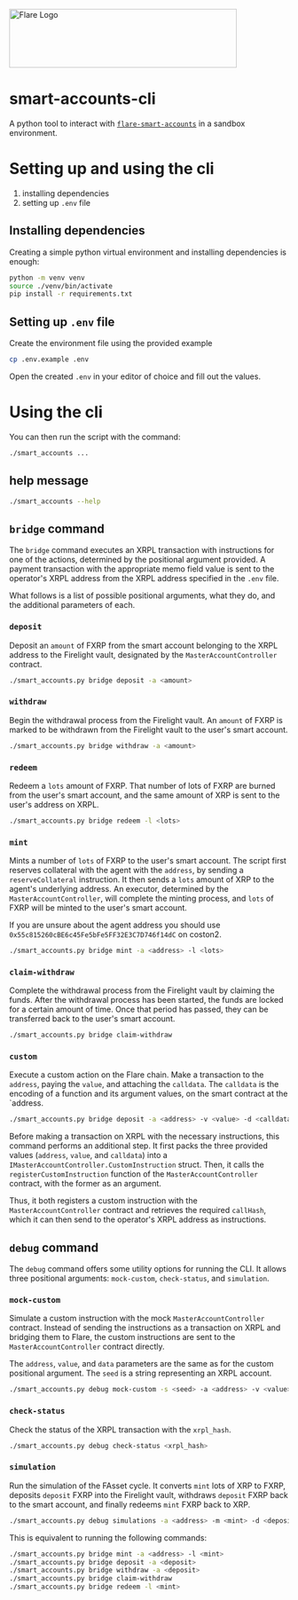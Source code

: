 <p align="left">
  <a href="https://flare.network/" target="blank"><img src="https://content.flare.network/Flare-2.svg" width="410" height="106" alt="Flare Logo" /></a>
</p>

# smart-accounts-cli

A python tool to interact with [`flare-smart-accounts`](https://github.com/flare-foundation/flare-smart-accounts) in a sandbox environment.

# Setting up and using the cli

1. installing dependencies
2. setting up `.env` file

## Installing dependencies

Creating a simple python virtual environment and installing dependencies is enough:

```sh
python -m venv venv
source ./venv/bin/activate
pip install -r requirements.txt
```

## Setting up `.env` file

Create the environment file using the provided example

```sh
cp .env.example .env
```

Open the created `.env` in your editor of choice and fill out the values.

# Using the cli

You can then run the script with the command:

```sh
./smart_accounts ...
```

## help message
```sh
./smart_accounts --help
```


## `bridge` command

The `bridge` command executes an XRPL transaction with instructions for one of the actions, determined by the positional argument provided.
A payment transaction with the appropriate memo field value is sent to the operator's XRPL address from the XRPL address specified in the `.env` file.

What follows is a list of possible positional arguments, what they do, and the additional parameters of each.

### `deposit`

Deposit an `amount` of FXRP from the smart account belonging to the XRPL address to the Firelight vault, designated by the `MasterAccountController` contract.

```sh
./smart_accounts.py bridge deposit -a <amount>
```

### `withdraw`

Begin the withdrawal process from the Firelight vault.
An `amount` of FXRP is marked to be withdrawn from the Firelight vault to the user's smart account.

```sh
./smart_accounts.py bridge withdraw -a <amount>
```

### `redeem`

Redeem a `lots` amount of FXRP.
That number of lots of FXRP are burned from the user's smart account, and the same amount of XRP is sent to the user's address on XRPL.

```sh
./smart_accounts.py bridge redeem -l <lots>
```

### `mint`

Mints a number of `lots` of FXRP to the user's smart account.
The script first reserves collateral with the agent with the `address`, by sending a `reserveCollateral` instruction.
It then sends a `lots` amount of XRP to the agent's underlying address.
An executor, determined by the `MasterAccountController`, will complete the minting process, and `lots` of FXRP will be minted to the user's smart account.

If you are unsure about the agent address you should use `0x55c815260cBE6c45Fe5bFe5FF32E3C7D746f14dC` on coston2.

```sh
./smart_accounts.py bridge mint -a <address> -l <lots>
```

### `claim-withdraw`

Complete the withdrawal process from the Firelight vault by claiming the funds.
After the withdrawal process has been started, the funds are locked for a certain amount of time.
Once that period has passed, they can be transferred back to the user's smart account.

```sh
./smart_accounts.py bridge claim-withdraw
```

### `custom`

Execute a custom action on the Flare chain.
Make a transaction to the `address`, paying the `value`, and attaching the `calldata`.
The `calldata` is the encoding of a function and its argument values, on the smart contract at the `address.

```sh
./smart_accounts.py bridge deposit -a <address> -v <value> -d <calldata>
```

Before making a transaction on XRPL with the necessary instructions, this command performs an additional step.
It first packs the three provided values (`address`, `value`, and `calldata`) into a `IMasterAccountController.CustomInstruction` struct.
Then, it calls the `registerCustomInstruction` function of the `MasterAccountController` contract, with the former as an argument.

Thus, it both registers a custom instruction with the `MasterAccountController` contract and retrieves the required `callHash`, which it can then send to the operator's XRPL address as instructions.

## `debug` command

The `debug` command offers some utility options for running the CLI.
It allows three positional arguments: `mock-custom`, `check-status`, and `simulation`.

### `mock-custom`

Simulate a custom instruction with the mock `MasterAccountController` contract.
Instead of sending the instructions as a transaction on XRPL and bridging them to Flare, the custom instructions are sent to the `MasterAccountController` contract directly.

The `address`, `value`, and `data` parameters are the same as for the custom positional argument.
The `seed` is a string representing an XRPL account.

```sh
./smart_accounts.py debug mock-custom -s <seed> -a <address> -v <value> -d <calldata>
```

### `check-status`

Check the status of the XRPL transaction with the `xrpl_hash`.

```sh
./smart_accounts.py debug check-status <xrpl_hash>
```

### `simulation`

Run the simulation of the FAsset cycle.
It converts `mint` lots of XRP to FXRP, deposits `deposit` FXRP into the Firelight vault, withdraws `deposit` FXRP back to the smart account, and finally redeems `mint` FXRP back to XRP.

```sh
./smart_accounts.py debug simulations -a <address> -m <mint> -d <deposit>
```

This is equivalent to running the following commands:

```sh
./smart_accounts.py bridge mint -a <address> -l <mint>
./smart_accounts.py bridge deposit -a <deposit>
./smart_accounts.py bridge withdraw -a <deposit>
./smart_accounts.py bridge claim-withdraw
./smart_accounts.py bridge redeem -l <mint>
```
